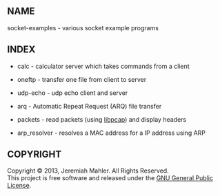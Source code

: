 
NAME
----

socket-examples - various socket example programs

INDEX
-----

 * calc - calculator server which takes commands from a client

 * oneftp - transfer one file from client to server

 * udp-echo - udp echo client and server

 * arq - Automatic Repeat Request (ARQ) file transfer

 * packets - read packets (using [libpcap][libpcap]) and display headers

 * arp_resolver - resolves a MAC address for a IP address using ARP

  [libpcap]: http://www.tcpdump.org

COPYRIGHT
---------

Copyright &copy; 2013, Jeremiah Mahler.  All Rights Reserved.<br>
This project is free software and released under
the [GNU General Public License][gpl].

 [gpl]: http://www.gnu.org/licenses/gpl.html

